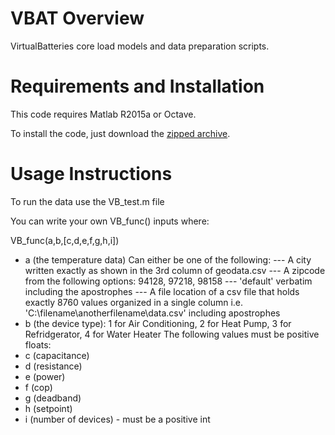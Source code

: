 # VBAT Overview

VirtualBatteries core load models and data preparation scripts.

# Requirements and Installation

This code requires Matlab R2015a or Octave.

To install the code, just download the [zipped archive](https://github.com/dpinney/VBAT/archive/master.zip).

# Usage Instructions

To run the data use the VB_test.m file

You can write your own VB_func() inputs where:

VB_func(a,b,[c,d,e,f,g,h,i])
 - a (the temperature data)
Can either be one of the following:
 --- A city written exactly as shown in the 3rd column of geodata.csv
 --- A zipcode from the following options: 94128, 97218, 98158
 --- 'default' verbatim including the apostrophes
 --- A file location of a csv file that holds exactly 8760 values organized in a single column i.e. 'C:\filename\anotherfilename\data.csv' including apostrophes
 - b (the device type): 1 for Air Conditioning, 2 for Heat Pump, 3 for Refridgerator, 4 for Water Heater
The following values must be positive floats:
 - c (capacitance)
 - d (resistance)
 - e (power)
 - f (cop)
 - g (deadband)
 - h (setpoint)
 - i (number of devices) - must be a positive int
